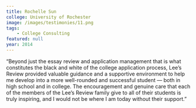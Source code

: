 ```yaml
---
title: Rochelle Sun
college: University of Rochester
image: /images/testimonies/11.png
tags:
    - College Consulting
featured: null
year: 2014
---
```


“Beyond just the essay review and application management that is what
constitutes the black and white of the college application process, Lee’s
Review provided valuable guidance and a supportive environment to help me
develop into a more well-rounded and successful student — both in high
school and in college. The encouragement and genuine care that each of the
members of the Lee’s Review family give to all of their students is truly
inspiring, and I would not be where I am today without their support.”
